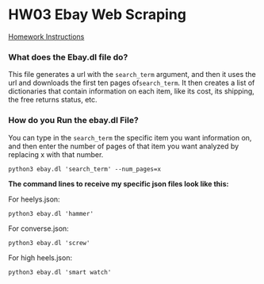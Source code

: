 # HW03 Ebay Web Scraping

[Homework Instructions](https://github.com/mikeizbicki/cmc-csci040/tree/2021fall/hw_03)

### What does the Ebay.dl file do?

This file generates a url with the `search_term` argument, and then it uses the url and downloads the first ten pages of`search_term`. It then creates a list of dictionaries that contain information on each item, like its cost, its shipping, the free returns status, etc.

### How do you Run the ebay.dl File?
You can type in the `search_term` the specific item you want information on, and then enter the number of pages of that item you want analyzed by replacing x with that number.

    python3 ebay.dl 'search_term' --num_pages=x
    
**The command lines to receive my specific json files look like this:**

For heelys.json:

    python3 ebay.dl 'hammer'
    
For converse.json:

    python3 ebay.dl 'screw'
    
For high heels.json:

    python3 ebay.dl 'smart watch'
    
